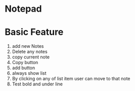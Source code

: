# Notepad
# Basic Feature

1. add new Notes
2. Delete any notes
3. copy current note
4. Copy button
5. add button
6. always show list
7. By clicking on any of list item user can move to that note
8. Test bold and under line